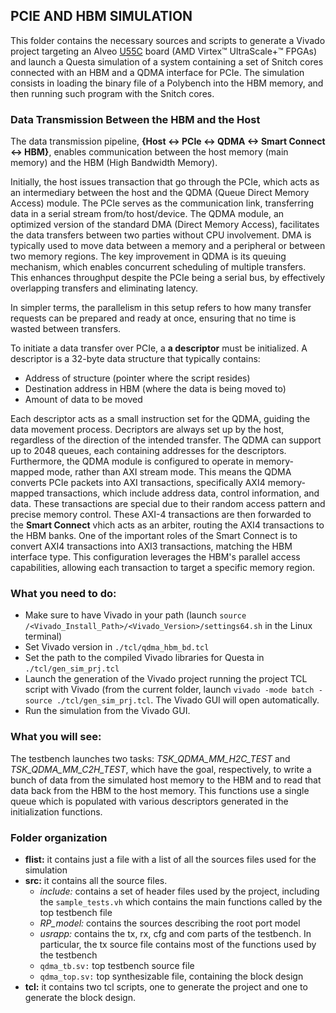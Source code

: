 ## PCIE AND HBM SIMULATION

This folder contains the necessary sources and scripts to generate a Vivado project targeting an Alveo [U55C](https://www.amd.com/en/products/accelerators/alveo/u55c/a-u55c-p00g-pq-g.html) board 
(AMD Virtex™ UltraScale+™ FPGAs) and launch a Questa simulation of a system containing a set of Snitch cores connected with an HBM and a QDMA interface for PCIe. The simulation consists in loading the binary file of a Polybench into the HBM memory, and then running such program with the Snitch cores.

### Data Transmission Between the HBM and the Host

The data transmission pipeline, **{Host <-> PCIe <-> QDMA <-> Smart Connect <-> HBM}**, enables communication between the host memory (main memory) and the HBM (High Bandwidth Memory).

Initially, the host issues transaction that go through the PCIe, which acts as an intermediary between the host and the QDMA (Queue Direct Memory Access) module. The PCIe serves as the communication link, transferring data in a serial stream from/to host/device. The QDMA module, an optimized version of the standard DMA (Direct Memory Access), facilitates the data transfers between two parties without CPU involvement. DMA is typically used to move data between a memory and a peripheral or between two memory regions. The key improvement in QDMA is its queuing mechanism, which enables concurrent scheduling of multiple transfers. This enhances throughput despite the PCIe being a serial bus, by effectively overlapping transfers and eliminating latency. 

In simpler terms, the parallelism in this setup refers to how many transfer requests can be prepared and ready at once, ensuring that no time is wasted between transfers.

To initiate a data transfer over PCIe, a **a descriptor** must be initialized. A descriptor is a 32-byte data structure that typically contains:
- Address of structure (pointer where the script resides)
- Destination address in HBM (where the data is being moved to)
- Amount of data to be moved

Each descriptor acts as a small instruction set for the QDMA, guiding the data movement process. Decriptors are always set up by the host, regardless of the direction of the intended transfer. The QDMA can support up to 2048 queues, each containing addresses for the descriptors. Furthermore, the QDMA module is configured to operate in memory-mapped mode, rather than AXI stream mode. This means the QDMA converts PCIe packets into AXI transactions, specifically AXI4 memory-mapped transactions, which include address data, control information, and data. These transactions are special due to their random access pattern and precise memory control. These AXI-4 transactions are then forwarded to the **Smart Connect** vhich acts as an arbiter, routing the AXI4 transactions to the HBM banks. One of the important roles of the Smart Connect is to convert AXI4 transactions into AXI3 transactions, matching the HBM interface type.  This configuration leverages the HBM's parallel access capabilities, allowing each transaction to target a specific memory region.

### What you need to do:

- Make sure to have Vivado in your path (launch `source /<Vivado_Install_Path>/<Vivado_Version>/settings64.sh` in the Linux terminal)
- Set Vivado version in `./tcl/qdma_hbm_bd.tcl`
- Set the path to the compiled Vivado libraries for Questa in `./tcl/gen_sim_prj.tcl`
- Launch the generation of the Vivado project running the project TCL script with Vivado (from the current folder, launch `vivado -mode batch -source ./tcl/gen_sim_prj.tcl`. The Vivado GUI will open automatically.
- Run the simulation from the Vivado GUI.

### What you will see:

The testbench launches two tasks: *TSK_QDMA_MM_H2C_TEST* and *TSK_QDMA_MM_C2H_TEST*, which have the goal, respectively, to write a bunch of data from the simulated host memory to the HBM and to read that data back from the HBM to the host memory.
This functions use a single queue which is populated with various descriptors generated in the initialization functions.

### Folder organization

- **flist:** it contains just a file with a list of all the sources files used for the simulation
- **src:** it contains all the source files.
    - *include:* contains a set of header files used by the project, including the `sample_tests.vh` which contains the main functions called by the top testbench file
    - *RP_model:* contains the sources describing the root port model
    - *usrapp:* contains the tx, rx, cfg and com parts of the testbench. In particular, the tx source file contains most of the functions used by the testbench
    - `qdma_tb.sv:` top testbench source file
    - `qdma_top.sv:` top synthesizable file, containing the block design
- **tcl:** it contains two tcl scripts, one to generate the project and one to generate the block design.
